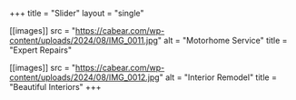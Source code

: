 +++
title = "Slider"
layout = "single"

[[images]]
src = "https://cabear.com/wp-content/uploads/2024/08/IMG_0011.jpg"
alt = "Motorhome Service"
title = "Expert Repairs"

[[images]]
src = "https://cabear.com/wp-content/uploads/2024/08/IMG_0012.jpg"
alt = "Interior Remodel"
title = "Beautiful Interiors"
+++
